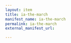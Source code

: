 ```yaml
---
layout: item
title: ia-the-march
manifest_name: ia-the-march
permalink: ia-the-march
external_manifest_url: 

---
```

<!-- Add an essay or interpretive material below this line,
using HTML or markdown.  Do not modify this file above this line -->
